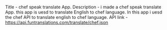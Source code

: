 Title - chef speak translate App.
Description - i made a chef speak translate App. this app is uesd to translate English to chef language.
In this app i uesd the chef API to translate english to chef language.
API link - https://api.funtranslations.com/translate/chef.json
